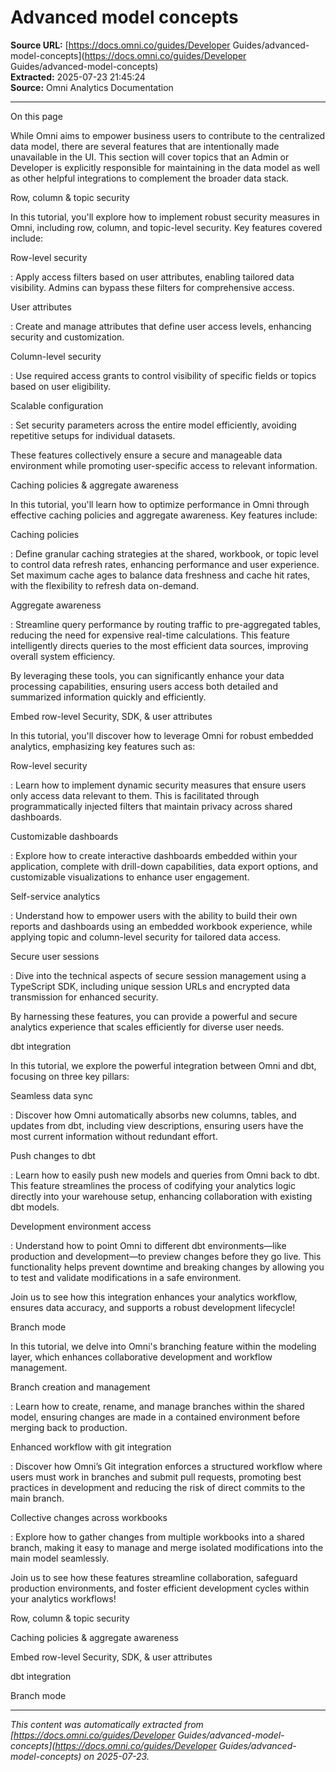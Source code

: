 # Advanced model concepts

**Source URL:** [https://docs.omni.co/guides/Developer Guides/advanced-model-concepts](https://docs.omni.co/guides/Developer Guides/advanced-model-concepts)  
**Extracted:** 2025-07-23 21:45:24  
**Source:** Omni Analytics Documentation

---

On this page

While Omni aims to empower business users to contribute to the centralized data model, there are several features that are intentionally made unavailable in the UI. This section will cover topics that an Admin or Developer is explicitly responsible for maintaining in the data model as well as other helpful integrations to complement the broader data stack.

Row, column & topic security

In this tutorial, you'll explore how to implement robust security measures in Omni, including row, column, and topic-level security. Key features covered include:

Row-level security

: Apply access filters based on user attributes, enabling tailored data visibility. Admins can bypass these filters for comprehensive access.

User attributes

: Create and manage attributes that define user access levels, enhancing security and customization.

Column-level security

: Use required access grants to control visibility of specific fields or topics based on user eligibility.

Scalable configuration

: Set security parameters across the entire model efficiently, avoiding repetitive setups for individual datasets.

These features collectively ensure a secure and manageable data environment while promoting user-specific access to relevant information.

Caching policies & aggregate awareness

In this tutorial, you'll learn how to optimize performance in Omni through effective caching policies and aggregate awareness. Key features include:

Caching policies

: Define granular caching strategies at the shared, workbook, or topic level to control data refresh rates, enhancing performance and user experience. Set maximum cache ages to balance data freshness and cache hit rates, with the flexibility to refresh data on-demand.

Aggregate awareness

: Streamline query performance by routing traffic to pre-aggregated tables, reducing the need for expensive real-time calculations. This feature intelligently directs queries to the most efficient data sources, improving overall system efficiency.

By leveraging these tools, you can significantly enhance your data processing capabilities, ensuring users access both detailed and summarized information quickly and efficiently.

Embed row-level Security, SDK, & user attributes

In this tutorial, you'll discover how to leverage Omni for robust embedded analytics, emphasizing key features such as:

Row-level security

: Learn how to implement dynamic security measures that ensure users only access data relevant to them. This is facilitated through programmatically injected filters that maintain privacy across shared dashboards.

Customizable dashboards

: Explore how to create interactive dashboards embedded within your application, complete with drill-down capabilities, data export options, and customizable visualizations to enhance user engagement.

Self-service analytics

: Understand how to empower users with the ability to build their own reports and dashboards using an embedded workbook experience, while applying topic and column-level security for tailored data access.

Secure user sessions

: Dive into the technical aspects of secure session management using a TypeScript SDK, including unique session URLs and encrypted data transmission for enhanced security.

By harnessing these features, you can provide a powerful and secure analytics experience that scales efficiently for diverse user needs.

dbt integration

In this tutorial, we explore the powerful integration between Omni and dbt, focusing on three key pillars:

Seamless data sync

: Discover how Omni automatically absorbs new columns, tables, and updates from dbt, including view descriptions, ensuring users have the most current information without redundant effort.

Push changes to dbt

: Learn how to easily push new models and queries from Omni back to dbt. This feature streamlines the process of codifying your analytics logic directly into your warehouse setup, enhancing collaboration with existing dbt models.

Development environment access

: Understand how to point Omni to different dbt environments—like production and development—to preview changes before they go live. This functionality helps prevent downtime and breaking changes by allowing you to test and validate modifications in a safe environment.

Join us to see how this integration enhances your analytics workflow, ensures data accuracy, and supports a robust development lifecycle!

Branch mode

In this tutorial, we delve into Omni's branching feature within the modeling layer, which enhances collaborative development and workflow management.

Branch creation and management

: Learn how to create, rename, and manage branches within the shared model, ensuring changes are made in a contained environment before merging back to production.

Enhanced workflow with git integration

: Discover how Omni’s Git integration enforces a structured workflow where users must work in branches and submit pull requests, promoting best practices in development and reducing the risk of direct commits to the main branch.

Collective changes across workbooks

: Explore how to gather changes from multiple workbooks into a shared branch, making it easy to manage and merge isolated modifications into the main model seamlessly.

Join us to see how these features streamline collaboration, safeguard production environments, and foster efficient development cycles within your analytics workflows!

Row, column & topic security

Caching policies & aggregate awareness

Embed row-level Security, SDK, & user attributes

dbt integration

Branch mode

---

*This content was automatically extracted from [https://docs.omni.co/guides/Developer Guides/advanced-model-concepts](https://docs.omni.co/guides/Developer Guides/advanced-model-concepts) on 2025-07-23.*
